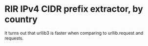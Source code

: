 # RIR IPv4 CIDR prefix extractor, by country

It turns out that urllib3 is faster when comparing to urllib.request and requests.
